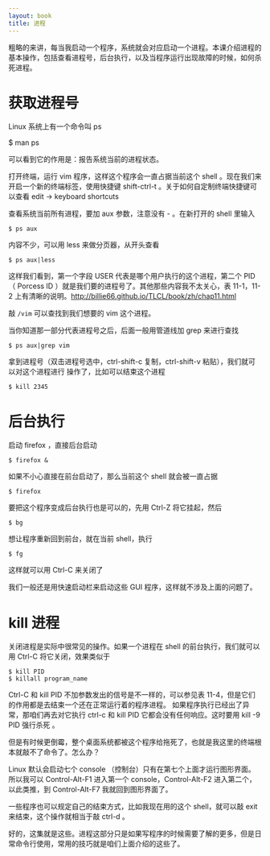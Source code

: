 ```yaml
---
layout: book
title: 进程
---
```


粗略的来讲，每当我启动一个程序，系统就会对应启动一个进程。本课介绍进程的基本操作，包括查看进程号，后台执行，以及当程序运行出现故障的时候，如何杀死进程。

# 获取进程号

Linux 系统上有一个命令叫 ps

   $ man ps

可以看到它的作用是：报告系统当前的进程状态。

打开终端，运行 vim 程序，这样这个程序会一直占据当前这个 shell 。现在我们来开启一个新的终端标签，使用快捷键 shift-ctrl-t 。关于如何自定制终端快捷键可以查看 edit -> keyboard shortcuts

查看系统当前所有进程，要加 aux 参数，注意没有 - 。在新打开的 shell 里输入

    $ ps aux

内容不少，可以用 less 来做分页器，从开头查看

    $ ps aux|less

这样我们看到，第一个字段 USER 代表是哪个用户执行的这个进程，第二个 PID （ Porcess ID ）就是我们要的进程号了。其他那些内容我不太关心，表 11-1，11-2 上有清晰的说明。<http://billie66.github.io/TLCL/book/zh/chap11.html>

敲 `/vim` 可以查找到我们想要的 vim 这个进程。

当你知道那一部分代表进程号之后，后面一般用管道线加 grep 来进行查找

    $ ps aux|grep vim

拿到进程号（双击进程号选中，ctrl-shift-c 复制，ctrl-shift-v 粘贴），我们就可以对这个进程进行 操作了，比如可以结束这个进程

    $ kill 2345

# 后台执行

启动 firefox ，直接后台启动

    $ firefox &

如果不小心直接在前台启动了，那么当前这个 shell 就会被一直占据

    $ firefox

要把这个程序变成后台执行也是可以的，先用 Ctrl-Z 将它挂起，然后

    $ bg

想让程序重新回到前台，就在当前 shell，执行

    $ fg

这样就可以用 Ctrl-C 来关闭了

我们一般还是用快速启动栏来启动这些 GUI 程序，这样就不涉及上面的问题了。

# kill 进程

关闭进程是实际中很常见的操作。如果一个进程在 shell 的前台执行，我们就可以用 Ctrl-C 将它关闭，效果类似于

    $ kill PID
    $ killall program_name

Ctrl-C 和 kill PID 不加参数发出的信号是不一样的，可以参见表 11-4，但是它们的作用都是去结束一个还在正常运行着的程序进程。
如果程序执行已经出了异常，那咱们再去对它执行 ctrl-c 和 kill PID 它都会没有任何响应。这时要用 kill -9 PID 强行杀死 。

但是有时候更倒霉，整个桌面系统都被这个程序给拖死了，也就是我这里的终端根本就敲不了命令了。怎么办？

Linux 默认会启动七个 console （控制台）只有在第七个上面才运行图形界面。所以我可以 Control-Alt-F1 进入第一个 console，Control-Alt-F2 进入第二个，以此类推，到 Control-Alt-F7 我就回到图形界面了。

一些程序也可以规定自己的结束方式，比如我现在用的这个 shell，就可以敲 exit 来结束，这个操作就相当于敲 ctrl-d 。

好的，这集就是这些。进程这部分只是如果写程序的时候需要了解的更多，但是日常命令行使用，常用的技巧就是咱们上面介绍的这些了。

